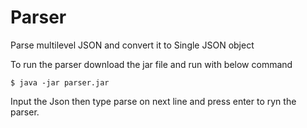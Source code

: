 # Parser
Parse multilevel JSON and convert  it to Single JSON object

To run the parser download the jar file and run with below command 

```
$ java -jar parser.jar
````

Input the Json then type parse on next line and press enter to ryn the parser. 
